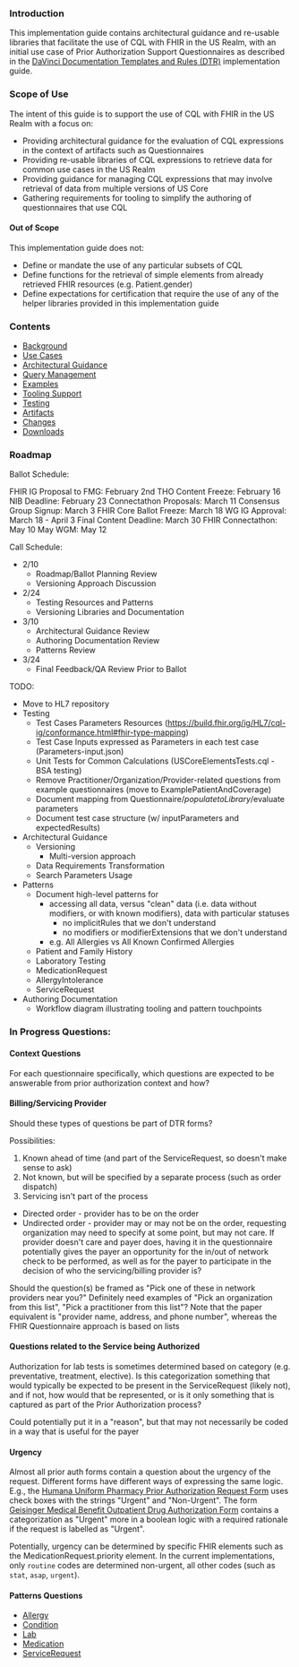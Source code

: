 ### Introduction

This implementation guide contains architectural guidance and re-usable libraries that facilitate the use of CQL with FHIR in the US Realm, with an initial use case of Prior Authorization Support Questionnaires as described in the [DaVinci Documentation Templates and Rules (DTR)](https://hl7.org/fhir/us/davinci-dtr/) implementation guide.

### Scope of Use

The intent of this guide is to support the use of CQL with FHIR in the US Realm with a focus on:

* Providing architectural guidance for the evaluation of CQL expressions in the context of artifacts such as Questionnaires
* Providing re-usable libraries of CQL expressions to retrieve data for common use cases in the US Realm
* Providing guidance for managing CQL expressions that may involve retrieval of data from multiple versions of US Core
* Gathering requirements for tooling to simplify the authoring of questionnaires that use CQL

#### Out of Scope

This implementation guide does not:

* Define or mandate the use of any particular subsets of CQL
* Define functions for the retrieval of simple elements from already retrieved FHIR resources (e.g. Patient.gender)
* Define expectations for certification that require the use of any of the helper libraries provided in this implementation guide

### Contents

* [Background](background.html)
* [Use Cases](use-cases.html)
* [Architectural Guidance](architectural-guidance.html)
* [Query Management](query-management.html)
* [Examples](examples.html)
* [Tooling Support](tooling-support.html)
* [Testing](testing.html)
* [Artifacts](artifacts.html)
* [Changes](changes.html)
* [Downloads](downloads.html)

### Roadmap

Ballot Schedule:

FHIR IG Proposal to FMG: February 2nd
THO Content Freeze: February 16
NIB Deadline: February 23
Connectathon Proposals: March 11
Consensus Group Signup: March 3
FHIR Core Ballot Freeze: March 18
WG IG Approval: March 18 - April 3
Final Content Deadline: March 30
FHIR Connectathon: May 10
May WGM: May 12

Call Schedule:

* 2/10
  * Roadmap/Ballot Planning Review
  * Versioning Approach Discussion
* 2/24
  * Testing Resources and Patterns
  * Versioning Libraries and Documentation
* 3/10
  * Architectural Guidance Review
  * Authoring Documentation Review
  * Patterns Review
* 3/24
  * Final Feedback/QA Review Prior to Ballot

TODO:

* Move to HL7 repository
* Testing
  * Test Cases Parameters Resources (https://build.fhir.org/ig/HL7/cql-ig/conformance.html#fhir-type-mapping)
  * Test Case Inputs expressed as Parameters in each test case (Parameters-input.json)
  * Unit Tests for Common Calculations (USCoreElementsTests.cql - BSA testing)
  * Remove Practitioner/Organization/Provider-related questions from example questionnaires (move to ExamplePatientAndCoverage)
  * Document mapping from Questionnaire/$populate to Library/$evaluate parameters
  * Document test case structure (w/ inputParameters and expectedResults)
* Architectural Guidance
  * Versioning
    * Multi-version approach
  * Data Requirements Transformation
  * Search Parameters Usage
* Patterns
  * Document high-level patterns for
    * accessing all data, versus "clean" data (i.e. data without modifiers, or with known modifiers), data with particular statuses
      * no implicitRules that we don't understand
      * no modifiers or modifierExtensions that we don't understand
    * e.g. All Allergies vs All Known Confirmed Allergies
  * Patient and Family History
  * Laboratory Testing
  * MedicationRequest
  * AllergyIntolerance
  * ServiceRequest
* Authoring Documentation
  * Workflow diagram illustrating tooling and pattern touchpoints

### In Progress Questions:

#### Context Questions
For each questionnaire specifically, which questions are expected to be answerable from prior authorization context and how?

#### Billing/Servicing Provider

Should these types of questions be part of DTR forms?

Possibilities:
1. Known ahead of time (and part of the ServiceRequest, so doesn't make sense to ask)
2. Not known, but will be specified by a separate process (such as order dispatch)
3. Servicing isn't part of the process

* Directed order - provider has to be on the order
* Undirected order - provider may or may not be on the order, requesting organization may need to specify at some point, but may not care. If provider doesn't care and payer does, having it in the questionnaire potentially gives the payer an opportunity for the in/out of network check to be performed, as well as for the payer to participate in the decision of who the servicing/billing provider is?

Should the question(s) be framed as "Pick one of these in network providers near you?"
Definitely need examples of "Pick an organization from this list", "Pick a practitioner from this list"?
Note that the paper equivalent is "provider name, address, and phone number", whereas the FHIR Questionnaire approach is based on lists

#### Questions related to the Service being Authorized

Authorization for lab tests is sometimes determined based on category (e.g. preventative, treatment, elective). Is this categorization something that would typically be expected to be present in the ServiceRequest (likely not), and if not, how would that be represented, or is it only something that is captured as part of the Prior Authorization process?

Could potentially put it in a "reason", but that may not necessarily be coded in a way that is useful for the payer

#### Urgency
Almost all prior auth forms contain a question about the urgency of the request. Different forms have different ways of expressing the same logic. E.g., the [Humana Uniform Pharmacy Prior Authorization Request Form](https://docushare-web.apps.external.pioneer.humana.com/Marketing/docushare-app?file=2567656) uses check boxes with the strings "Urgent" and "Non-Urgent". The form [Geisinger Medical Benefit Outpatient Drug Authorization Form](https://www.geisinger.org/-/media/OneGeisinger/Files/PDFs/Provider/NaviNet/Forms/medical-benefit-outpatient-drug-authorization-form-050819.pdf?sc_lang=en&hash=6EDE27E13FCCB5731E081FC49B85359D) contains a categorization as "Urgent" more in a boolean logic with a required rationale if the request is labelled as "Urgent". 

Potentially, urgency can be determined by specific FHIR elements such as the MedicationRequest.priority element. In the current implementations, only `routine` codes are determined non-urgent, all other codes (such as `stat`, `asap`, `urgent`).

#### Patterns Questions
* [Allergy](patterns-allergy.md)
* [Condition](patterns-condition.md)
* [Lab](patterns-lab.md)
* [Medication](patterns-medication.md)
* [ServiceRequest](patterns-service.md)

